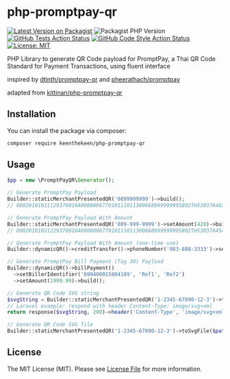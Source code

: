# php-promptpay-qr
[![Latest Version on Packagist](https://img.shields.io/packagist/v/keenthekeen/php-promptpay-qr.svg?style=flat-square)](https://packagist.org/packages/keenthekeen/php-promptpay-qr)
![Packagist PHP Version](https://img.shields.io/packagist/dependency-v/keenthekeen/php-promptpay-qr/php?style=flat-square)
[![GitHub Tests Action Status](https://img.shields.io/github/workflow/status/keenthekeen/php-promptpay-qr/run-tests?label=tests&style=flat-square)](https://github.com/keenthekeen/php-promptpay-qr/actions?query=workflow%3Arun-tests+branch%3Amaster)
[![GitHub Code Style Action Status](https://img.shields.io/github/workflow/status/keenthekeen/php-promptpay-qr/Fix%20PHP%20code%20style%20issues?label=code%20style&style=flat-square)](https://github.com/keenthekeen/php-promptpay-qr/actions?query=workflow%3A"Fix+PHP+code+style+issues"+branch%3Amaster)
[![License: MIT](https://img.shields.io/badge/License-MIT-green.svg?style=flat-square)](https://opensource.org/licenses/MIT)

PHP Library to generate QR Code payload for PromptPay, a Thai QR Code Standard for Payment Transactions, using fluent interface

inspired by [dtinth/promptpay-qr](https://github.com/dtinth/promptpay-qr) and [pheerathach/promptpay](https://github.com/pheerathach/promptpay)

adapted from [kittinan/php-promptpay-qr](https://github.com/kittinan/php-promptpay-qr)

## Installation

You can install the package via composer:

```bash
composer require keenthekeen/php-promptpay-qr
```

## Usage

```php
$pp = new \PromptPayQR\Generator();

// Generate PromptPay Payload
Builder::staticMerchantPresentedQR('0899999999')->build();
// 00020101021129370016A000000677010111011300668999999995802TH53037646304FE29

// Generate PromptPay Payload With Amount
Builder::staticMerchantPresentedQR('089-999-9999')->setAmount(420)->build();
// 00020101021229370016A000000677010111011300668999999995802TH53037645406420.006304CF9E

// Generate PromptPay Payload With Amount (one-time use)
Builder::dynamicQR()->creditTransfer()->phoneNumber('083-888-3333')->setAmount(420)->build();

// Generate PromptPay Bill Payment (Tag 30) Payload
Builder::dynamicQR()->billPayment()
  ->setBillerIdentifier('099400015804189', 'Ref1', 'Ref2')
  ->setAmount(1999.99)->build();

// Generate QR Code SVG string
$svgString = Builder::staticMerchantPresentedQR('1-2345-67890-12-3')->toSvgString();
// Laravel example: respond with header Content-Type: image/svg+xml
return response($svgString, 200)->header('Content-Type', 'image/svg+xml')->header('Cache-Control', 'no-store');

// Generate QR Code SVG file
Builder::staticMerchantPresentedQR('1-2345-67890-12-3')->toSvgFile($path);
```

## License

The MIT License (MIT). Please see [License File](LICENSE) for more information.
